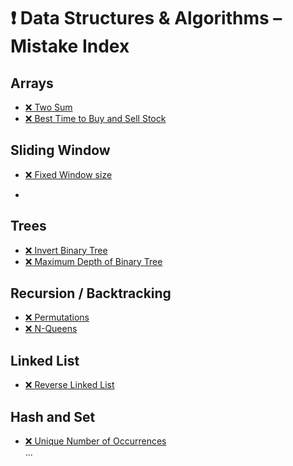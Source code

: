 # ❗ Data Structures & Algorithms – Mistake Index

## Arrays
- [❌ Two Sum](Array.md#❌-leetcode-53---maximum-subarray)
- [❌ Best Time to Buy and Sell Stock](Arrays-and-Strings.md#leetcode-fixed-window-size)

## Sliding Window
- [❌ Fixed Window size](Arrays-and-Strings.md#leetcode-fixed-window-size)

- 

## Trees
- [❌ Invert Binary Tree](./Trees.md#-invert-binary-tree)
- [❌ Maximum Depth of Binary Tree](./Trees.md#-maximum-depth-of-binary-tree)

## Recursion / Backtracking
- [❌ Permutations](./Backtracking.md#-permutations)
- [❌ N-Queens](./Backtracking.md#-n-queens)

## Linked List
- [❌ Reverse Linked List](./LinkedList.md#-reverse-linked-list)

## Hash and Set
- [❌ Unique Number of Occurrences](Hash-Set.md#leetcode-1207-unique-number-of-occurrences)  
...
